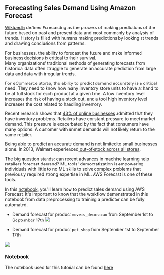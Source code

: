 ## Forecasting Sales Demand Using Amazon Forecast


[Wikipedia](https://en.wikipedia.org/wiki/Forecasting) defines Forecasting as the process of making predictions of the future based on past and present data and most commonly by analysis of trends. History is filled with humans making predictions by looking at trends and drawing conclusions from patterns. 

For businesses, the ability to forecast the future and make  informed business decisions is critical to their survival.  
Many organizations' traditional methods of generating forecasts from historical data often struggle to generate an accurate prediction from large data and data with irregular trends. 

For eCommerce stores, the ability to predict demand accurately is a critical need.  They need to know how many inventory store units to have at hand to be at full stock for each product at a given time.  A low inventory level increases the risk of having a stock out, and a tool high inventory level increases the cost related to handling inventory.


Recent research shows that [43% of online businesses](https://www.veeqo.com/inventory-management) admitted that they have inventory problems. Retailers have constant pressure to meet market demand. This pressure is exacerbated by the fact that consumers have many options. A customer with unmet demands will not likely return to the same retailer. 



Being able to predict an accurate demand is not limited to small businesses alone. In 2013, Walmart experienced[ out-of-stock across all stores](https://www.rsrresearch.com/research/the-walmart-out-of-stock-problem-lessons-learned). 



The big question stands: can recent advances in machine learning help retailers forecast demand? ML tools' democratization is empowering individuals with little to no ML skills to solve complex problems that previously required strong expertise in ML. AWS Forecast is one of these tools.


In this [notebook](./Sales_demand_forecast.ipynb), you'll learn how to predict sales demand using AWS Forecast. It's important to know that the workflow demonstrated in this notebook from data preprocessing to training a predictor can be fully automated.

- Demand forecast for product `moveis_decoracao` from September 1st to September 17th
![](https://res.cloudinary.com/samueljames/image/upload/v1602065910/Screenshot_2020-10-07_at_12.18.08.png)

- Demand forecast for product `pet_shop` from September 1st to September 17th

![](https://res.cloudinary.com/samueljames/image/upload/v1602312339/Screenshot_2020-10-10_at_08.45.07.png)

### Notebook
The notebook used for this tutorial can be found [here](./Sales_demand_forecast.ipynb)
